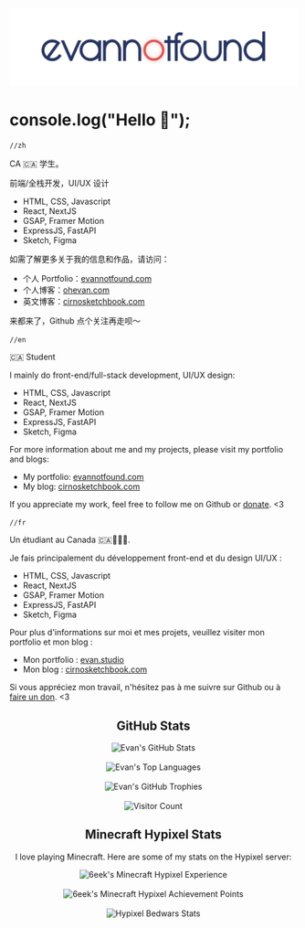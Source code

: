 <p align="center"> 
  <a href="https://evannotfound.com">
    <img src="https://raw.githubusercontent.com/EvanNotFound/EvanNotFound/main/assets/evannotfound-logo-animated-v2-padding.svg">
  </a>
</p>



# console.log("Hello 👋");



`//zh`

CA 🇨🇦 学生。

前端/全栈开发，UI/UX 设计
- HTML, CSS, Javascript
- React, NextJS
- GSAP, Framer Motion
- ExpressJS, FastAPI
- Sketch, Figma

如需了解更多关于我的信息和作品，请访问：
- 个人 Portfolio：[evannotfound.com](https://evannotfound.com)
- 个人博客：[ohevan.com](https://ohevan.com)
- 英文博客：[cirnosketchbook.com](https://cirnosketchbook.com)

来都来了，Github 点个关注再走呗～


`//en`

🇨🇦 Student

I mainly do front-end/full-stack development, UI/UX design:
- HTML, CSS, Javascript
- React, NextJS
- GSAP, Framer Motion
- ExpressJS, FastAPI
- Sketch, Figma

For more information about me and my projects, please visit my portfolio and blogs:

- My portfolio: [evannotfound.com](https://evannotfound.com)
- My blog: [cirnosketchbook.com](https://cirnosketchbook.com)

If you appreciate my work, feel free to follow me on Github or [donate](/DONATE.md). <3

`//fr`

Un étudiant au Canada 🇨🇦🥐🥐🥐.

Je fais principalement du développement front-end et du design UI/UX :
- HTML, CSS, Javascript
- React, NextJS
- GSAP, Framer Motion
- ExpressJS, FastAPI
- Sketch, Figma

Pour plus d'informations sur moi et mes projets, veuillez visiter mon portfolio et mon blog :

- Mon portfolio : [evan.studio](https://evannotfound.com)
- Mon blog : [cirnosketchbook.com](https://cirnosketchbook.com)

Si vous appréciez mon travail, n'hésitez pas à me suivre sur Github ou à [faire un don](/DONATE.md). <3


<h2 align="center">GitHub Stats</h2>

<div align="center">
  <img src="https://github-readme-stats.vercel.app/api?username=EvanNotFound&show_icons=true&count_private=true&hide_border=false&theme=flat&no-bg=true" alt="Evan's GitHub Stats"/>
</div>

<br>

<div align="center">
  <img src="https://github-readme-stats.vercel.app/api/top-langs/?username=EvanNotFound&layout=compact&hide_border=false&theme=flat&no-bg=true" alt="Evan's Top Languages"/>
</div>

<br>

<div align="center">
  <img src="https://github-profile-trophy.vercel.app/?username=EvanNotFound&theme=flat&column=4&margin-w=15&margin-h=15&no-frame=false&rank=-C,-B&no-bg=true" alt="Evan's GitHub Trophies"/>
</div>

<br>

<div align="center">
  <img src="https://profile-counter.glitch.me/{EvanNotFound}/count.svg" alt="Visitor Count" />
</div>


<h2 align="center">Minecraft Hypixel Stats</h2>

<p align="center">I love playing Minecraft. Here are some of my stats on the Hypixel server:</p>

<div align="center">
  <img width="500px" src="https://gen.plancke.io/exp/6eek.png" alt="6eek's Minecraft Hypixel Experience"/>
</div>

<br>

<div align="center">
  <img width="500px" src="https://gen.plancke.io/achievementPoints/6eek.png" alt="6eek's Minecraft Hypixel Achievement Points"/>
</div>

<br>

<div align="center">
  <img src="https://hypixel.paniek.de/signature/9056c9b7f68e4382b3387bb8d90b5e6f/general-tooltip" alt="Hypixel Bedwars Stats"/>
</div>

